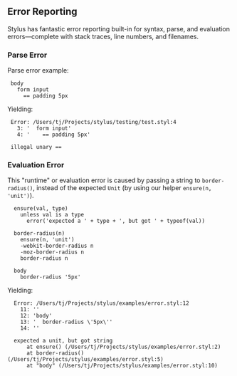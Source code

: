 
## Error Reporting

 Stylus has fantastic error reporting built-in for syntax, parse, and evaluation errors—complete with stack traces, line numbers, and filenames.

### Parse Error

Parse error example:

     body
       form input
         == padding 5px

Yielding:

     Error: /Users/tj/Projects/stylus/testing/test.styl:4
       3: '  form input'
       4: '    == padding 5px'

     illegal unary ==

### Evaluation Error

 This "runtime" or evaluation error is caused by passing a string to `border-radius()`, instead of the expected `Unit` (by using our helper `ensure(n, 'unit')`).

      ensure(val, type)
        unless val is a type
          error('expected a ' + type + ', but got ' + typeof(val))

      border-radius(n)
        ensure(n, 'unit')
        -webkit-border-radius n
        -moz-border-radius n
        border-radius n

      body
        border-radius '5px'

Yielding:

      Error: /Users/tj/Projects/stylus/examples/error.styl:12
        11: ''
        12: 'body'
        13: '  border-radius \'5px\''
        14: ''

      expected a unit, but got string
          at ensure() (/Users/tj/Projects/stylus/examples/error.styl:2)
          at border-radius() (/Users/tj/Projects/stylus/examples/error.styl:5)
          at "body" (/Users/tj/Projects/stylus/examples/error.styl:10)
